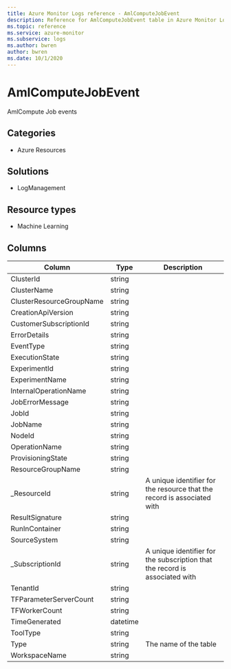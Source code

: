 ```yaml
---
title: Azure Monitor Logs reference - AmlComputeJobEvent
description: Reference for AmlComputeJobEvent table in Azure Monitor Logs.
ms.topic: reference
ms.service: azure-monitor
ms.subservice: logs
ms.author: bwren
author: bwren
ms.date: 10/1/2020
---
```


# AmlComputeJobEvent

 AmlCompute Job events

## Categories

- Azure Resources
## Solutions

- LogManagement
## Resource types

- Machine Learning




## Columns

|Column|Type|Description|
|---|---|---|
|ClusterId|string||
|ClusterName|string||
|ClusterResourceGroupName|string||
|CreationApiVersion|string||
|CustomerSubscriptionId|string||
|ErrorDetails|string||
|EventType|string||
|ExecutionState|string||
|ExperimentId|string||
|ExperimentName|string||
|InternalOperationName|string||
|JobErrorMessage|string||
|JobId|string||
|JobName|string||
|NodeId|string||
|OperationName|string||
|ProvisioningState|string||
|ResourceGroupName|string||
|_ResourceId|string|A unique identifier for the resource that the record is associated with|
|ResultSignature|string||
|RunInContainer|string||
|SourceSystem|string||
|_SubscriptionId|string|A unique identifier for the subscription that the record is associated with|
|TenantId|string||
|TFParameterServerCount|string||
|TFWorkerCount|string||
|TimeGenerated|datetime||
|ToolType|string||
|Type|string|The name of the table|
|WorkspaceName|string||
